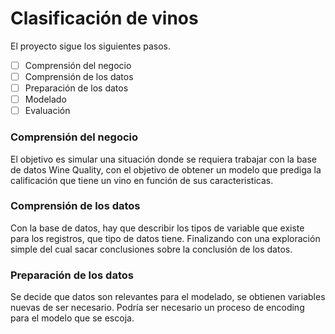 # Clasificación de vinos

El proyecto sigue los siguientes pasos.

- [ ] Comprensión del negocio
- [ ] Comprensión de los datos
- [ ] Preparación de los datos
- [ ] Modelado
- [ ] Evaluación

### Comprensión del negocio

El objetivo es simular una situación donde se requiera trabajar con la base de datos Wine Quality, con el objetivo de obtener un modelo que prediga la calificación que tiene un vino en función de sus caracteristicas.

### Comprensión de los datos

Con la base de datos, hay que describir los tipos de variable que existe para los registros, que tipo de datos tiene. Finalizando con una exploración simple del cual sacar conclusiones sobre la conclusión de los datos.

### Preparación de los datos

Se decide que datos son relevantes para el modelado, se obtienen variables nuevas de ser necesario. Podría ser necesario un proceso de encoding para el modelo que se escoja. 

